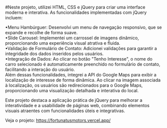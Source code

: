 #Neste projeto, utilizei HTML, CSS e jQuery para criar uma interface moderna e interativa. As funcionalidades implementadas com jQuery incluem:

•Menu Hambúrguer: Desenvolvi um menu de navegação responsivo, que se expande e recolhe de forma suave.<br>
•Slide Carousel: Implementei um carrossel de imagens dinâmico, proporcionando uma experiência visual atrativa e fluida. <br>
•Validação de Formulário de Contato: Adicionei validações para garantir a integridade dos dados inseridos pelos usuários. <br>
•Integração de Dados: Ao clicar no botão "Tenho Interesse", o nome do carro selecionado é automaticamente preenchido no formulário de contato, facilitando a interação do usuário.<br>
Além dessas funcionalidades, integrei a API do Google Maps para exibir a localização de interesse de forma dinâmica. Ao clicar na imagem associada à localização, os usuários são redirecionados para o Google Maps, proporcionando uma visualização detalhada e interativa do local.<br>

Este projeto destaca a aplicação prática de jQuery para melhorar a interatividade e a usabilidade de páginas web, combinando elementos visuais atraentes com funcionalidades úteis e integrativas.<br>

Veja o projeto: https://fortunatusmotors.vercel.app/
